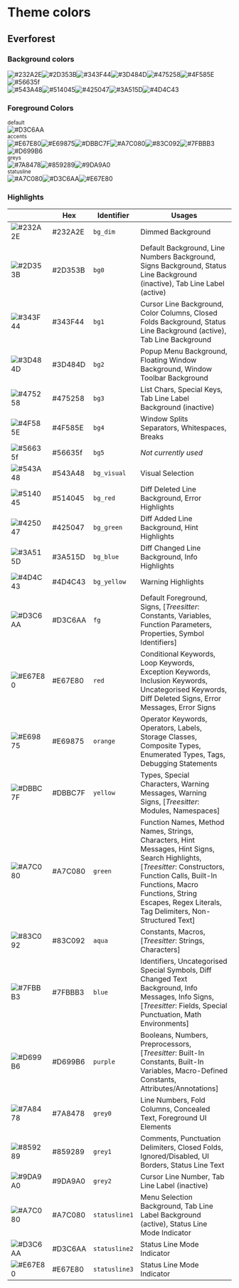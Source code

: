 # Theme colors
## Everforest
### Background colors

![#232A2E][232A2E]![#2D353B][2D353B]![#343F44][343F44]![#3D484D][3D484D]![#475258][475258]![#4F585E][4F585E]![#56635f][56635f]  
![#543A48][543A48]![#514045][514045]![#425047][425047]![#3A515D][3A515D]![#4D4C43][4D4C43]  

### Foreground Colors

<sub>default</sub>  
![#D3C6AA][D3C6AA]  
<sub>accents</sub>  
![#E67E80][E67E80]![#E69875][E69875]![#DBBC7F][DBBC7F]![#A7C080][A7C080]![#83C092][83C092]![#7FBBB3][7FBBB3]![#D699B6][D699B6]  
<sub>greys</sub>  
![#7A8478][7A8478]![#859289][859289]![#9DA9A0][9DA9A0]  
<sub>statusline</sub>  
![#A7C080][A7C080]![#D3C6AA][D3C6AA]![#E67E80][E67E80]

### Highlights
|                    | Hex     | Identifier    | Usages                                                                                                                    |
|--------------------|---------|---------------|---------------------------------------------------------------------------------------------------------------------------|
| ![#232A2E][hl_bgd] | #232A2E | `bg_dim`      | Dimmed Background                                                                                                         |
| ![#2D353B][hl_bg0] | #2D353B | `bg0`         | Default Background, Line Numbers Background, Signs Background, Status Line Background (inactive), Tab Line Label (active) |
| ![#343F44][hl_bg1] | #343F44 | `bg1`         | Cursor Line Background, Color Columns, Closed Folds Background, Status Line Background (active), Tab Line Background      |
| ![#3D484D][hl_bg2] | #3D484D | `bg2`         | Popup Menu Background, Floating Window Background, Window Toolbar Background                                              |
| ![#475258][hl_bg3] | #475258 | `bg3`         | List Chars, Special Keys, Tab Line Label Background (inactive)                                                            |
| ![#4F585E][hl_bg4] | #4F585E | `bg4`         | Window Splits Separators, Whitespaces, Breaks                                                                             |
| ![#56635f][hl_bg5] | #56635f | `bg5`         | _Not currently used_                                                                                                      |
| ![#543A48][hl_bgv] | #543A48 | `bg_visual`   | Visual Selection                                                                                                          |
| ![#514045][hl_bgr] | #514045 | `bg_red`      | Diff Deleted Line Background, Error Highlights                                                                            |
| ![#425047][hl_bgg] | #425047 | `bg_green`    | Diff Added Line Background, Hint Highlights                                                                               |
| ![#3A515D][hl_bgb] | #3A515D | `bg_blue`     | Diff Changed Line Background, Info Highlights                                                                             |
| ![#4D4C43][hl_bgy] | #4D4C43 | `bg_yellow`   | Warning Highlights                                                                                                        |
| ![#D3C6AA][hl_fg]  | #D3C6AA | `fg`          | Default Foreground, Signs, [_Treesitter_: Constants, Variables, Function Parameters, Properties, Symbol Identifiers]      |
| ![#E67E80][hl_red] | #E67E80 | `red`         | Conditional Keywords, Loop Keywords, Exception Keywords, Inclusion Keywords, Uncategorised Keywords, Diff Deleted Signs, Error Messages, Error Signs |
| ![#E69875][hl_ora] | #E69875 | `orange`      | Operator Keywords, Operators, Labels, Storage Classes, Composite Types, Enumerated Types, Tags, Debugging Statements      |
| ![#DBBC7F][hl_yel] | #DBBC7F | `yellow`      | Types, Special Characters, Warning Messages, Warning Signs, [_Treesitter_: Modules, Namespaces]                           |
| ![#A7C080][hl_gre] | #A7C080 | `green`       | Function Names, Method Names, Strings, Characters, Hint Messages, Hint Signs, Search Highlights, [_Treesitter_: Constructors, Function Calls, Built-In Functions, Macro Functions, String Escapes, Regex Literals, Tag Delimiters, Non-Structured Text] |
| ![#83C092][hl_aqu] | #83C092 | `aqua`        | Constants, Macros, [_Treesitter_: Strings, Characters]                                                                    |
| ![#7FBBB3][hl_blu] | #7FBBB3 | `blue`        | Identifiers, Uncategorised Special Symbols, Diff Changed Text Background, Info Messages, Info Signs, [_Treesitter_: Fields, Special Punctuation, Math Environments] |
| ![#D699B6][hl_pur] | #D699B6 | `purple`      | Booleans, Numbers, Preprocessors, [_Treesitter_: Built-In Constants, Built-In Variables, Macro-Defined Constants, Attributes/Annotations]                                                  |
| ![#7A8478][hl_gr0] | #7A8478 | `grey0`       | Line Numbers, Fold Columns, Concealed Text, Foreground UI Elements                                                        |
| ![#859289][hl_gr1] | #859289 | `grey1`       | Comments, Punctuation Delimiters, Closed Folds, Ignored/Disabled, UI Borders, Status Line Text                            |
| ![#9DA9A0][hl_gr2] | #9DA9A0 | `grey2`       | Cursor Line Number, Tab Line Label (inactive)                                                                             |
| ![#A7C080][hl_st1] | #A7C080 | `statusline1` | Menu Selection Background, Tab Line Label Background (active), Status Line Mode Indicator                                 |
| ![#D3C6AA][hl_st2] | #D3C6AA | `statusline2` | Status Line Mode Indicator                                                                                                |
| ![#E67E80][hl_st3] | #E67E80 | `statusline3` | Status Line Mode Indicator    

<!-- dark medium palette1 -->
[232A2E]: https://fakeimg.pl/96/232A2E/D3C6AA/?text=%23232A2E&font=noto&font_size=12 "bg_dim - #232A2E"
[2D353B]: https://fakeimg.pl/96/2D353B/D3C6AA/?text=%232D353B&font=noto&font_size=12 "bg0 - #2D353B"
[343F44]: https://fakeimg.pl/96/343F44/D3C6AA/?text=%23343F44&font=noto&font_size=12 "bg1 - #343F44"
[3D484D]: https://fakeimg.pl/96/3D484D/D3C6AA/?text=%233D484D&font=noto&font_size=12 "bg2 - #3D484D"
[475258]: https://fakeimg.pl/96/475258/D3C6AA/?text=%23475258&font=noto&font_size=12 "bg3 - #475258"
[4F585E]: https://fakeimg.pl/96/4F585E/D3C6AA/?text=%234F585E&font=noto&font_size=12 "bg4 - #4F585E"
[56635f]: https://fakeimg.pl/96/56635f/D3C6AA/?text=%2356635f&font=noto&font_size=12 "bg5 - #56635f"
[543A48]: https://fakeimg.pl/96/543A48/D3C6AA/?text=%23543A48&font=noto&font_size=12 "bg_visual - #543A48"
[514045]: https://fakeimg.pl/96/514045/D3C6AA/?text=%23514045&font=noto&font_size=12 "bg_reg - #514045"
[425047]: https://fakeimg.pl/96/425047/D3C6AA/?text=%23425047&font=noto&font_size=12 "bg_green - #425047"
[3A515D]: https://fakeimg.pl/96/3A515D/D3C6AA/?text=%233A515D&font=noto&font_size=12 "bg_blue - #3A515D"
[4D4C43]: https://fakeimg.pl/96/4D4C43/D3C6AA/?text=%234D4C43&font=noto&font_size=12 "bg_yellow - #4D4C43"

<!-- dark palette2 -->
[D3C6AA]: https://fakeimg.pl/96/D3C6AA/2D353B/?text=%23D3C6AA&font=noto&font_size=12 "fg/statusline2 - #D3C6AA"
[E67E80]: https://fakeimg.pl/96/E67E80/2D353B/?text=%23E67E80&font=noto&font_size=12 "red/statusline3 - #E67E80"
[E69875]: https://fakeimg.pl/96/E69875/2D353B/?text=%23E69875&font=noto&font_size=12 "orange - #E69875"
[DBBC7F]: https://fakeimg.pl/96/DBBC7F/2D353B/?text=%23DBBC7F&font=noto&font_size=12 "yellow - #DBBC7F"
[A7C080]: https://fakeimg.pl/96/A7C080/2D353B/?text=%23A7C080&font=noto&font_size=12 "green/statusline1 - #A7C080"
[83C092]: https://fakeimg.pl/96/83C092/2D353B/?text=%2383C092&font=noto&font_size=12 "aqua - #83C092"
[7FBBB3]: https://fakeimg.pl/96/7FBBB3/2D353B/?text=%237FBBB3&font=noto&font_size=12 "blue - #7FBBB3"
[D699B6]: https://fakeimg.pl/96/D699B6/2D353B/?text=%23D699B6&font=noto&font_size=12 "purple - #D699B6"
[7A8478]: https://fakeimg.pl/96/7A8478/2D353B/?text=%237A8478&font=noto&font_size=12 "grey0 - #7A8478"
[859289]: https://fakeimg.pl/96/859289/2D353B/?text=%23859289&font=noto&font_size=12 "grey1 - #859289"
[9DA9A0]: https://fakeimg.pl/96/9DA9A0/2D353B/?text=%239DA9A0&font=noto&font_size=12 "grey2 - #9DA9A0"

<!-- highlights descriptions (dark medium values) -->
[hl_bgd]: https://fakeimg.pl/192/232A2E/232A2E/ "bg_dim - #232A2E"
[hl_bg0]: https://fakeimg.pl/192/2D353B/2D353B/ "bg0 - #2D353B"
[hl_bg1]: https://fakeimg.pl/192/343F44/343F44/ "bg1 - #343F44"
[hl_bg2]: https://fakeimg.pl/192/3D484D/3D484D/ "bg2 - #3D484D"
[hl_bg3]: https://fakeimg.pl/192/475258/475258/ "bg3 - #475258"
[hl_bg4]: https://fakeimg.pl/192/4F585E/4F585E/ "bg4 - #4F585E"
[hl_bg5]: https://fakeimg.pl/192/56635f/56635f/ "bg5 - #56635f"
[hl_bgv]: https://fakeimg.pl/192/543A48/543A48/ "bg_visual - #543A48"
[hl_bgr]: https://fakeimg.pl/192/514045/514045/ "bg_reg - #514045"
[hl_bgg]: https://fakeimg.pl/192/425047/425047/ "bg_green - #425047"
[hl_bgb]: https://fakeimg.pl/192/3A515D/3A515D/ "bg_blue - #3A515D"
[hl_bgy]: https://fakeimg.pl/192/4D4C43/4D4C43/ "bg_yellow - #4D4C43"
[hl_fg]:  https://fakeimg.pl/192/D3C6AA/D3C6AA/ "fg - #D3C6AA"
[hl_red]: https://fakeimg.pl/192/E67E80/E67E80/ "red - #E67E80"
[hl_ora]: https://fakeimg.pl/192/E69875/E69875/ "orange - #E69875"
[hl_yel]: https://fakeimg.pl/192/DBBC7F/DBBC7F/ "yellow - #DBBC7F"
[hl_gre]: https://fakeimg.pl/192/A7C080/A7C080/ "green - #A7C080"
[hl_aqu]: https://fakeimg.pl/192/83C092/83C092/ "aqua - #83C092"
[hl_blu]: https://fakeimg.pl/192/7FBBB3/7FBBB3/ "blue - #7FBBB3"
[hl_pur]: https://fakeimg.pl/192/D699B6/D699B6/ "purple - #D699B6"
[hl_gr0]: https://fakeimg.pl/192/7A8478/7A8478/ "grey0 - #7A8478"
[hl_gr1]: https://fakeimg.pl/192/859289/859289/ "grey1 - #859289"
[hl_gr2]: https://fakeimg.pl/192/9DA9A0/9DA9A0/ "grey2 - #9DA9A0"
[hl_st1]: https://fakeimg.pl/192/A7C080/A7C080/ "statusline1 - #A7C080"
[hl_st2]: https://fakeimg.pl/192/D3C6AA/D3C6AA/ "statusline2 - #D3C6AA"
[hl_st3]: https://fakeimg.pl/192/E67E80/E67E80/ "statusline3 - #E67E80"
